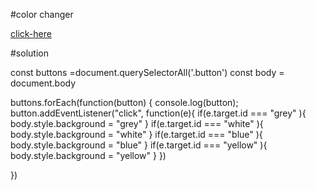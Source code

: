 #color changer

[click-here](https://stackblitz.com/edit/dom-project-chaiaurcode?file=1-colorChanger%2Fchaiaurcode.js)

#solution

const buttons =document.querySelectorAll('.button')
const body = document.body

buttons.forEach(function(button) {
  console.log(button);
  button.addEventListener("click", function(e){
    if(e.target.id === "grey" ){
      body.style.background = "grey"
    }
    if(e.target.id === "white" ){
      body.style.background = "white"
    }
    if(e.target.id === "blue" ){
      body.style.background = "blue"
    }
    if(e.target.id === "yellow" ){
      body.style.background = "yellow"
    }
  })

})